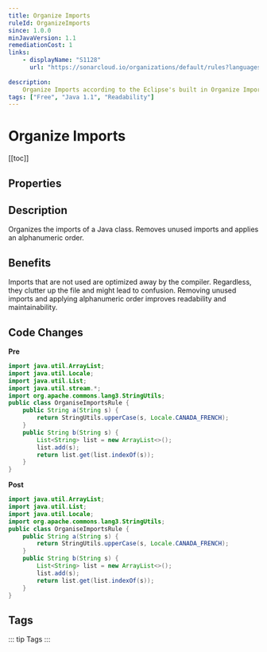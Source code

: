 ```yaml
---
title: Organize Imports
ruleId: OrganizeImports
since: 1.0.0
minJavaVersion: 1.1
remediationCost: 1
links:
    - displayName: "S1128"
      url: "https://sonarcloud.io/organizations/default/rules?languages=java&open=java%3AS1128&q=S1128"
    
description:
    Organize Imports according to the Eclipse's built in Organize Imports functionality.
tags: ["Free", "Java 1.1", "Readability"]
---
```


# Organize Imports

[[toc]]

## Properties

<RuleProperties />


## Description

Organizes the imports of a Java class. Removes unused imports and applies an alphanumeric order.   

## Benefits

Imports that are not used are optimized away by the compiler. Regardless, they clutter up the file and might lead to confusion. Removing unused imports and applying alphanumeric order improves readability and maintainability.    


## Code Changes

__Pre__

``` java
import java.util.ArrayList;
import java.util.Locale;
import java.util.List;
import java.util.stream.*;
import org.apache.commons.lang3.StringUtils;
public class OrganiseImportsRule {
    public String a(String s) {
        return StringUtils.upperCase(s, Locale.CANADA_FRENCH);
    }
    public String b(String s) {
        List<String> list = new ArrayList<>();
        list.add(s);
        return list.get(list.indexOf(s));
    }
}
```

__Post__

``` java
import java.util.ArrayList;
import java.util.List;
import java.util.Locale;
import org.apache.commons.lang3.StringUtils;
public class OrganiseImportsRule {
    public String a(String s) {
        return StringUtils.upperCase(s, Locale.CANADA_FRENCH);
    }
    public String b(String s) {
        List<String> list = new ArrayList<>();
        list.add(s);
        return list.get(list.indexOf(s));
    }
}
```

<VersionNotice />


## Tags

::: tip Tags
<TagLinks />
:::